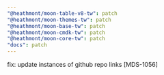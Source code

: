 ```yaml
---
"@heathmont/moon-table-v8-tw": patch
"@heathmont/moon-themes-tw": patch
"@heathmont/moon-base-tw": patch
"@heathmont/moon-cmdk-tw": patch
"@heathmont/moon-core-tw": patch
"docs": patch
---
```


fix: update instances of github repo links [MDS-1056]
